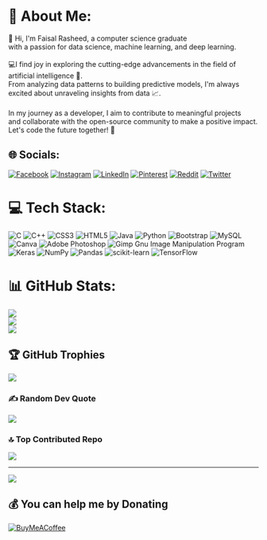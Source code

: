 # 💫 About Me:
👋 Hi, I'm Faisal Rasheed, a computer science graduate <br>with a passion for data science, machine learning, and deep learning. <br><br>💻I find joy in exploring the cutting-edge advancements in the field of artificial intelligence 🤖.<br> From analyzing data patterns to building predictive models,  I'm always excited about unraveling insights from data 📈.<br><br>In my journey as a developer, I aim to contribute to meaningful projects<br>and collaborate with the open-source community to make a positive impact.<br> Let's code the future together! 🚀


## 🌐 Socials:
[![Facebook](https://img.shields.io/badge/Facebook-%231877F2.svg?logo=Facebook&logoColor=white)](https://facebook.com/https://www.facebook.com/profile.php?id=100023231646347) [![Instagram](https://img.shields.io/badge/Instagram-%23E4405F.svg?logo=Instagram&logoColor=white)](https://instagram.com/https://www.instagram.com/faisalrasheedlone/) [![LinkedIn](https://img.shields.io/badge/LinkedIn-%230077B5.svg?logo=linkedin&logoColor=white)](https://linkedin.com/in/https://www.linkedin.com/in/faisalrasheedlone/) [![Pinterest](https://img.shields.io/badge/Pinterest-%23E60023.svg?logo=Pinterest&logoColor=white)](https://pinterest.com/https://in.pinterest.com/faisalrasheedlone/) [![Reddit](https://img.shields.io/badge/Reddit-%23FF4500.svg?logo=Reddit&logoColor=white)](https://reddit.com/user/https://www.reddit.com/user/faisal_rasheed_lone) [![Twitter](https://img.shields.io/badge/Twitter-%231DA1F2.svg?logo=Twitter&logoColor=white)](https://twitter.com/https://twitter.com/lon_faisal) 

# 💻 Tech Stack:
![C](https://img.shields.io/badge/c-%2300599C.svg?style=plastic&logo=c&logoColor=white) ![C++](https://img.shields.io/badge/c++-%2300599C.svg?style=plastic&logo=c%2B%2B&logoColor=white) ![CSS3](https://img.shields.io/badge/css3-%231572B6.svg?style=plastic&logo=css3&logoColor=white) ![HTML5](https://img.shields.io/badge/html5-%23E34F26.svg?style=plastic&logo=html5&logoColor=white) ![Java](https://img.shields.io/badge/java-%23ED8B00.svg?style=plastic&logo=java&logoColor=white) ![Python](https://img.shields.io/badge/python-3670A0?style=plastic&logo=python&logoColor=ffdd54) ![Bootstrap](https://img.shields.io/badge/bootstrap-%23563D7C.svg?style=plastic&logo=bootstrap&logoColor=white) ![MySQL](https://img.shields.io/badge/mysql-%2300f.svg?style=plastic&logo=mysql&logoColor=white) ![Canva](https://img.shields.io/badge/Canva-%2300C4CC.svg?style=plastic&logo=Canva&logoColor=white) ![Adobe Photoshop](https://img.shields.io/badge/adobephotoshop-%2331A8FF.svg?style=plastic&logo=adobephotoshop&logoColor=white) ![Gimp Gnu Image Manipulation Program](https://img.shields.io/badge/Gimp-657D8B?style=plastic&logo=gimp&logoColor=FFFFFF) ![Keras](https://img.shields.io/badge/Keras-%23D00000.svg?style=plastic&logo=Keras&logoColor=white) ![NumPy](https://img.shields.io/badge/numpy-%23013243.svg?style=plastic&logo=numpy&logoColor=white) ![Pandas](https://img.shields.io/badge/pandas-%23150458.svg?style=plastic&logo=pandas&logoColor=white) ![scikit-learn](https://img.shields.io/badge/scikit--learn-%23F7931E.svg?style=plastic&logo=scikit-learn&logoColor=white) ![TensorFlow](https://img.shields.io/badge/TensorFlow-%23FF6F00.svg?style=plastic&logo=TensorFlow&logoColor=white)
# 📊 GitHub Stats:
![](https://github-readme-stats.vercel.app/api?username=faisal-rasheed-lone&theme=highcontrast&hide_border=false&include_all_commits=false&count_private=true)<br/>
![](https://github-readme-streak-stats.herokuapp.com/?user=faisal-rasheed-lone&theme=highcontrast&hide_border=false)<br/>
![](https://github-readme-stats.vercel.app/api/top-langs/?username=faisal-rasheed-lone&theme=highcontrast&hide_border=false&include_all_commits=false&count_private=true&layout=compact)

## 🏆 GitHub Trophies
![](https://github-profile-trophy.vercel.app/?username=faisal-rasheed-lone&theme=radical&no-frame=false&no-bg=true&margin-w=4)

### ✍️ Random Dev Quote
![](https://quotes-github-readme.vercel.app/api?type=horizontal&theme=radical)

### 🔝 Top Contributed Repo
![](https://github-contributor-stats.vercel.app/api?username=faisal-rasheed-lone&limit=5&theme=dark&combine_all_yearly_contributions=true)

---
[![](https://visitcount.itsvg.in/api?id=faisal-rasheed-lone&icon=1&color=0)](https://visitcount.itsvg.in)

  ## 💰 You can help me by Donating
  [![BuyMeACoffee](https://img.shields.io/badge/Buy%20Me%20a%20Coffee-ffdd00?style=for-the-badge&logo=buy-me-a-coffee&logoColor=black)](https://buymeacoffee.com/faisalrasheedlone@okaxis) 

  
<!-- Proudly created with GPRM ( https://gprm.itsvg.in ) -->
